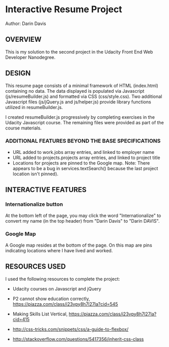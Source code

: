 # Interactive Resume Project

Author: Darin Davis


## OVERVIEW

This is my solution to the second project in the Udacity Front End Web
Developer Nanodegree.


## DESIGN

This resume page consists of a minimal framework of HTML (index.html) containing
no data.  The data displayed is populated via Javascript (js/resumeBuilder.js)
and formatted via CSS (css/style.css).  Two additional Javascript files
(js/jQuery.js and js/helper.js) provide library functions utilized in
resumeBuilder.js.

I created resumeBuilder.js progressively by completing exercises in the
Udacity Javascript course.  The remaining files were provided as part of
the course materials.

### ADDITIONAL FEATURES BEYOND THE BASE SPECIFICATIONS

* URL added to work.jobs array entries, and linked to employer name
* URL added to projects.projects array entries, and linked to project title
* Locations for projects are pinned to the Google map. Note: There appears to be a bug in services.textSearch() because the last project location isn't pinned).


## INTERACTIVE FEATURES

### Internationalize button

At the bottom left of the page, you may click the word "Internationalize"
to convert my name (in the top header) from "Darin Davis" to "Darin DAVIS".

### Google Map

A Google map resides at the bottom of the page.  On this map are pins
indicating locations where I have lived and worked.

## RESOURCES USED

I used the following resources to complete the project:

* Udacity courses on Javascript and jQuery

* P2 cannot show education correctly, 
https://piazza.com/class/i23vpy8h7l27la?cid=545

* Making Skills List Vertical, 
https://piazza.com/class/i23vpy8h7l27la?cid=415

* http://css-tricks.com/snippets/css/a-guide-to-flexbox/

* http://stackoverflow.com/questions/5417356/inherit-css-class

